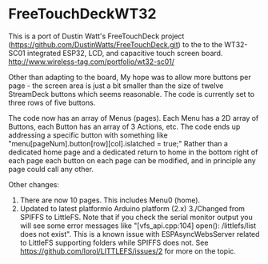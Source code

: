 # FreeTouchDeckWT32
This is a port of Dustin Watt's FreeTouchDeck project (https://github.com/DustinWatts/FreeTouchDeck.git) to the to the WT32-SC01 integrated ESP32, LCD, and capacitive touch screen board. http://www.wireless-tag.com/portfolio/wt32-sc01/

Other than adapting to the board, My hope was to allow more buttons per page  - the screen area is just a bit smaller than the size of twelve StreamDeck buttons which seems reasonable. The code is currently set to three rows of five buttons. 

The code now has an array of  Menus (pages).  Each Menu has a 2D array of Buttons, each Button has an array of 3 Actions, etc.  The code ends up addressing a specific button with something like "menu[pageNum].button[row][col].islatched = true;" Rather than a dedicated home page and a dedicated return to home in the bottom right of each page each button on each page can be modified, and in principle any page could call any other. 

Other changes: 
1. There are now 10 pages. This includes Menu0 (home).
2. Updated to latest platformio Arduino platform (2.x)
3./Changed from SPIFFS to LittleFS. Note that if you check the serial monitor output you will see some error messages like "[vfs_api.cpp:104] open(): /littlefs/list does not exist". This is a known issue with ESPAsyncWebsServer related to LittleFS supporting folders while SPIFFS does not. See https://github.com/lorol/LITTLEFS/issues/2 for more on the topic.

